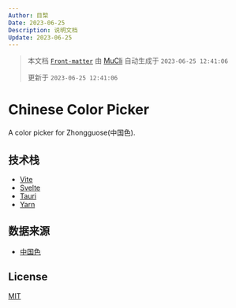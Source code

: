```yaml
---
Author: 目棃
Date: 2023-06-25
Description: 说明文档
Update: 2023-06-25
---
```


> 本文档 [`Front-matter`](https://github.com/BTMuli/Mucli#FrontMatter) 由 [MuCli](https://github.com/BTMuli/Mucli) 自动生成于 `2023-06-25 12:41:06 `
> 
> 更新于 `2023-06-25 12:41:06`

# Chinese Color Picker

A color picker for Zhongguose(中国色).

## 技术栈

- [Vite](https://vitejs.dev/)
- [Svelte](https://svelte.dev/)
- [Tauri](https://tauri.app/)
- [Yarn](https://yarnpkg.com/)

## 数据来源

- [中国色](http://zhongguose.com/)

## License

[MIT](./LICENSE)
  